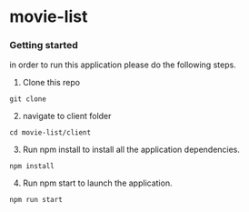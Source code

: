 # movie-list

### Getting started
in order to run this application please do the following steps.

1. Clone this repo
```
git clone 
```

2. navigate to client folder
```
cd movie-list/client
```
3. Run npm install to install all the application dependencies. 
```
npm install
```
4. Run npm start to launch the application.
```
npm run start
```
